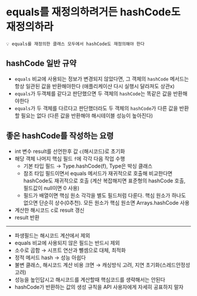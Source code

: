 # equals를 재정의하려거든 hashCode도 재정의하라

```
💡 equals를 재정의한 클래스 모두에서 hashCode도 재정의해야 한다
```

## hashCode 일반 규약

- `equals` 비교에 사용되는 정보가 변경되지 않았다면, 그 객체의 `hashCode` 메서드는 항상 일관된 값을 반환해야한다 (애플리케이샨 다시 실행시 달라져도 상관x)
- `equals`가 두객체를 같다고 판단했으면 두 객체의 `hashCode`는 똑같은 값을 반환해야한다
- `equals`가 두 객체를 다르다고 판단했더라도 두 객체의 `hashCode`가 다른 값을 반환할 필요는 없다 (다른 값을 반환해야 해시테이블 성능이 높아진다)

## 좋은 hashCode를 작성하는 요령

- int 변수 result를 선언한후 값 `c`(해시코드)로 초기화
- 해당 객체 나머지 핵심 필드 `f`에 각각 다음 작업 수행
    - 기본 타입 필드 → Type.hashCode(f), Type은 박싱 클래스
    - 참조 타입 필드이면서 equals 메서드가 재귀적으로 호출해 비교한다면 hashCode도 재귀적으로 호출 (계산 복잡해지면 표준형의 hashCode 호출, 필드값이 null이면 0 사용)
    - 필드가 배열이면 핵심 원소 각각을 별도 필드처럼 다룬다. 핵심 원소가 하나도 없으면 단순히 상수(0추천). 모든 원소가 핵심 원소면 Arrays.hashCode 사용
- 계산한 해시코드 c로 result 갱신
- result 반환

---

- 파생필드는 해시코드 계산에서 제외
- equals 비교에 사용되지 않은 필드는 반드시 제외
- 소수로 곱함 → 시프트 연산과 뺄셈으로 대체, 최적화
- 정적 메서드 hash → 성능 아쉽다
- 불변 클래스, 해시코드 계산 비용 크면 → 캐싱방식 고려, 지연 초기화(스레드안정성 고려)
- 성능을 높인답시고 해시코드를 계산할때 핵심코드를 생략해서는 안된다
- hashCode가 반환하는 값의 생성 규칙을 API 사용자에게 자세히 공표하지 말자